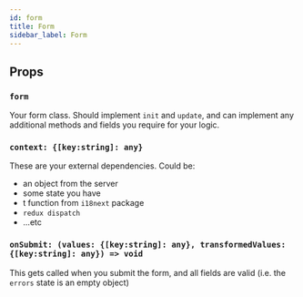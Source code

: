 ```yaml
---
id: form
title: Form
sidebar_label: Form
---
```


## Props

### `form`

Your form class. Should implement `init` and `update`, and can implement any additional methods and fields you require for your logic.

### `context: {[key:string]: any}`

These are your external dependencies. Could be:

- an object from the server
- some state you have
- t function from `i18next` package
- `redux dispatch`
- ...etc

### `onSubmit: (values: {[key:string]: any}, transformedValues: {[key:string]: any}) => void`

This gets called when you submit the form, and all fields are valid (i.e. the `errors` state is an empty object)
